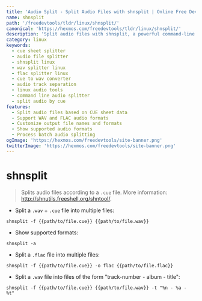 ```yaml
---
title: 'Audio Split - Split Audio Files with shnsplit | Online Free DevTools by Hexmos'
name: shnsplit
path: '/freedevtools/tldr/linux/shnsplit/'
canonical: 'https://hexmos.com/freedevtools/tldr/linux/shnsplit/'
description: 'Split audio files with shnsplit, a powerful command-line utility for Linux. Divide audio based on CUE sheets for efficient management. Free online tool, no registration required.'
category: linux
keywords:
  - cue sheet splitter
  - audio file splitter
  - shnsplit linux
  - wav splitter linux
  - flac splitter linux
  - cue to wav converter
  - audio track separation
  - linux audio tools
  - command line audio splitter
  - split audio by cue
features:
  - Split audio files based on CUE sheet data
  - Support WAV and FLAC audio formats
  - Customize output file names and formats
  - Show supported audio formats
  - Process batch audio splitting
ogImage: 'https://hexmos.com/freedevtools/site-banner.png'
twitterImage: 'https://hexmos.com/freedevtools/site-banner.png'
---
```


# shnsplit

> Splits audio files according to a `.cue` file.
> More information: <http://shnutils.freeshell.org/shntool/>.

- Split a `.wav` + `.cue` file into multiple files:

`shnsplit -f {{path/to/file.cue}} {{path/to/file.wav}}`

- Show supported formats:

`shnsplit -a`

- Split a `.flac` file into multiple files:

`shnsplit -f {{path/to/file.cue}} -o flac {{path/to/file.flac}}`

- Split a `.wav` file into files of the form "track-number - album - title":

`shnsplit -f {{path/to/file.cue}} {{path/to/file.wav}} -t "%n - %a - %t"`
